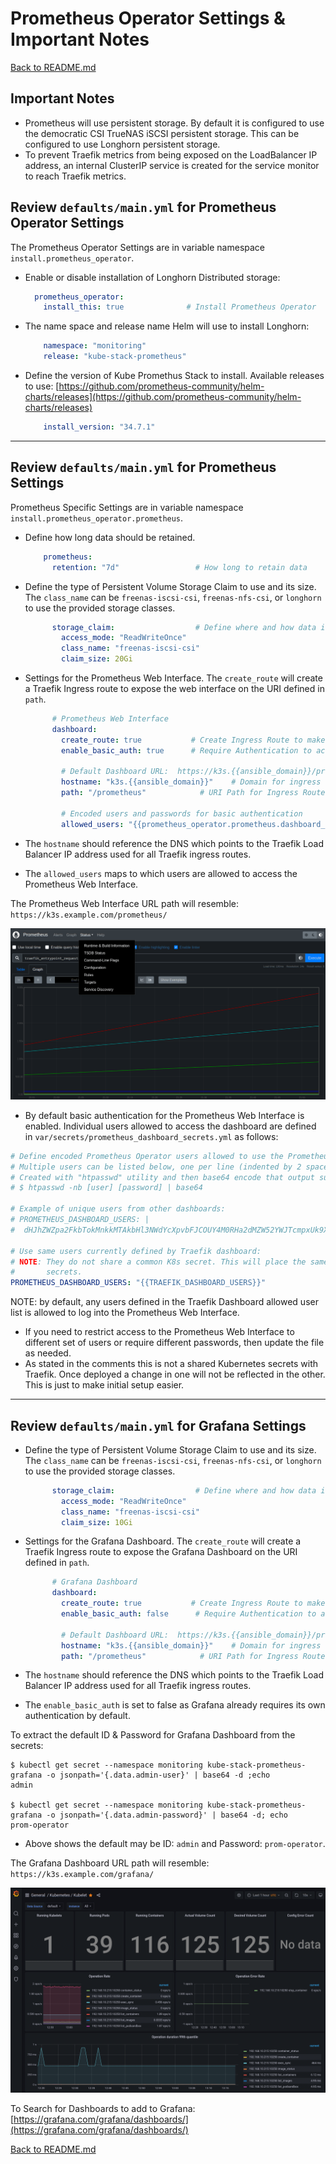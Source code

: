# Prometheus Operator Settings & Important Notes

[Back to README.md](../README.md)

## Important Notes

* Prometheus will use persistent storage. By default it is configured to use the democratic CSI TrueNAS iSCSI persistent storage.  This can be configured to use Longhorn persistent storage.
* To prevent Traefik metrics from being exposed on the LoadBalancer IP address, an internal ClusterIP service is created for the service monitor to reach Traefik metrics.

## Review `defaults/main.yml` for Prometheus Operator Settings

The Prometheus Operator Settings are in variable namespace `install.prometheus_operator`.

* Enable or disable installation of Longhorn Distributed storage:

  ```yml
    prometheus_operator:
      install_this: true              # Install Prometheus Operator
  ```

* The name space and release name Helm will use to install Longhorn:

  ```yml
      namespace: "monitoring"
      release: "kube-stack-prometheus"
  ```

* Define the version of Kube Promethus Stack to install. Available releases to use:  [https://github.com/prometheus-community/helm-charts/releases](https://github.com/prometheus-community/helm-charts/releases)

  ```yml
      install_version: "34.7.1"
  ```

---

## Review `defaults/main.yml` for Prometheus Settings

Prometheus Specific Settings are in variable namespace `install.prometheus_operator.prometheus`.

* Define how long data should be retained.

  ```yml
      prometheus:
        retention: "7d"                 # How long to retain data
  ```

* Define the type of Persistent Volume Storage Claim to use and its size.  The `class_name` can be `freenas-iscsi-csi`, `freenas-nfs-csi`, or `longhorn` to use the provided storage classes.

  ```yml
        storage_claim:                  # Define where and how data is stored
          access_mode: "ReadWriteOnce"
          class_name: "freenas-iscsi-csi"
          claim_size: 20Gi
  ```

* Settings for the Prometheus Web Interface. The `create_route` will create a Traefik Ingress route to expose the web interface on the URI defined in `path`.

  ```yml
        # Prometheus Web Interface
        dashboard:
          create_route: true           # Create Ingress Route to make accessible 
          enable_basic_auth: true      # Require Authentication to access dashboard

          # Default Dashboard URL:  https://k3s.{{ansible_domain}}/prometheus/
          hostname: "k3s.{{ansible_domain}}"    # Domain for ingress route
          path: "/prometheus"            # URI Path for Ingress Route

          # Encoded users and passwords for basic authentication
          allowed_users: "{{prometheus_operator.prometheus.dashboard_users}}"
  ```

* The `hostname` should reference the DNS which points to the Traefik Load Balancer IP address used for all Traefik ingress routes.
* The `allowed_users` maps to which users are allowed to access the Prometheus Web Interface.

The Prometheus Web Interface URL path will resemble: `https://k3s.example.com/prometheus/`

![Prometheus Web Interface](../images/prometheus_web_interface.png)

* By default basic authentication for the Prometheus Web Interface is enabled.  Individual users allowed to access the dashboard are defined in `var/secrets/prometheus_dashboard_secrets.yml` as follows:

```yaml
# Define encoded Prometheus Operator users allowed to use the Prometheus Web Interface (if enabled)
# Multiple users can be listed below, one per line (indented by 2 spaces)
# Created with "htpasswd" utility and then base64 encode that output such as:
# $ htpasswd -nb [user] [password] | base64

# Example of unique users from other dashboards:
# PROMETHEUS_DASHBOARD_USERS: |
#  dHJhZWZpa2FkbTokMnkkMTAkbHl3NWdYcXpvbFJCOUY4M0RHa2dMZW52YWJTcmpxUk9XbXNGUmZKa2ZQSlhBbzNDSmJHY08K

# Use same users currently defined by Traefik dashboard:
# NOTE: They do not share a common K8s secret. This will place the same information in two different
#       secrets.
PROMETHEUS_DASHBOARD_USERS: "{{TRAEFIK_DASHBOARD_USERS}}"
```

NOTE: by default, any users defined in the Traefik Dashboard allowed user list is allowed to log into the Prometheus Web Interface.

* If you need to restrict access to the Prometheus Web Interface to different set of users or require different passwords, then update the file as needed.
* As stated in the comments this is not a shared Kubernetes secrets with Traefik. Once deployed a change in one will not be reflected in the other.  This is just to make initial setup easier.

---

## Review `defaults/main.yml` for Grafana Settings

* Define the type of Persistent Volume Storage Claim to use and its size.  The `class_name` can be `freenas-iscsi-csi`, `freenas-nfs-csi`, or `longhorn` to use the provided storage classes.

  ```yml
        storage_claim:                  # Define where and how data is stored
          access_mode: "ReadWriteOnce"
          class_name: "freenas-iscsi-csi"
          claim_size: 10Gi
  ```

* Settings for the Grafana Dashboard. The `create_route` will create a Traefik Ingress route to expose the Grafana Dashboard on the URI defined in `path`.

  ```yml
        # Grafana Dashboard
        dashboard:
          create_route: true           # Create Ingress Route to make accessible 
          enable_basic_auth: false      # Require Authentication to access dashboard

          # Default Dashboard URL:  https://k3s.{{ansible_domain}}/prometheus/
          hostname: "k3s.{{ansible_domain}}"    # Domain for ingress route
          path: "/prometheus"            # URI Path for Ingress Route

  ```

* The `hostname` should reference the DNS which points to the Traefik Load Balancer IP address used for all Traefik ingress routes.
* The `enable_basic_auth` is set to false as Grafana already requires its own authentication by default.

To extract the default ID & Password for Grafana Dashboard from the secrets:

```shell
$ kubectl get secret --namespace monitoring kube-stack-prometheus-grafana -o jsonpath='{.data.admin-user}' | base64 -d ;echo
admin

$ kubectl get secret --namespace monitoring kube-stack-prometheus-grafana -o jsonpath='{.data.admin-password}' | base64 -d; echo
prom-operator
```

* Above shows the default may be ID: `admin` and Password: `prom-operator`.

The Grafana Dashboard URL path will resemble: `https://k3s.example.com/grafana/`

![Grafana Dashboard](../images/grafana_dashboard.png)

To Search for Dashboards to add to Grafana: [https://grafana.com/grafana/dashboards/](https://grafana.com/grafana/dashboards/)

[Back to README.md](../README.md)
